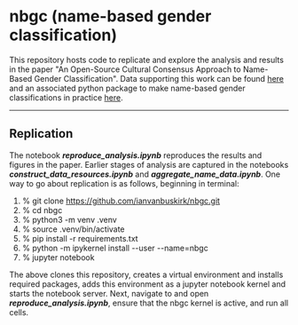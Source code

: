 # nbgc (name-based gender classification)

This repository hosts code to replicate and explore the analysis and results in the paper "An Open-Source Cultural Consensus Approach to Name-Based Gender Classification". Data supporting this work can be found [here](https://osf.io/tz38q/) and an associated python package to make name-based gender classifications in practice [here](https://github.com/ianvanbuskirk/nomquamgender).

---

## Replication

The notebook ***reproduce_analysis.ipynb*** reproduces the results and figures in the paper. Earlier stages of analysis are captured in the notebooks ***construct_data_resources.ipynb*** and ***aggregate_name_data.ipynb***. One way to go about replication is as follows, beginning in terminal:

1. % git clone <https://github.com/ianvanbuskirk/nbgc.git>
2. % cd nbgc
3. % python3 -m venv .venv
4. % source .venv/bin/activate
5. % pip install -r requirements.txt
6. % python -m ipykernel install --user --name=nbgc
7. % jupyter notebook

The above clones this repository, creates a virtual environment and installs required packages, adds this environment as a jupyter notebook kernel and starts the notebook server. Next, navigate to and open ***reproduce_analysis.ipynb***, ensure that the nbgc kernel is active, and run all cells.
